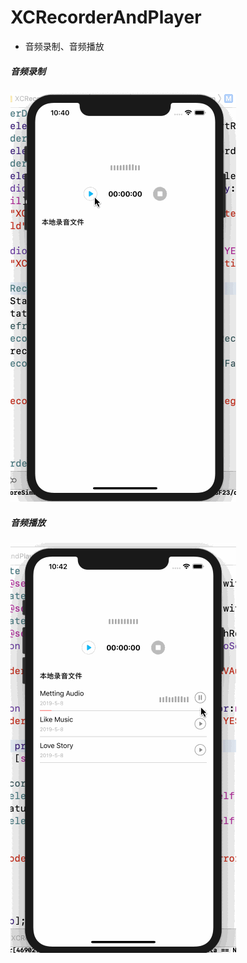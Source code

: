 # XCRecorderAndPlayer
- 音频录制、音频播放


##### 音频录制
![record](https://github.com/wangxiaocan/XCRecorderAndPlayer/blob/master/XCRecorderAndPlayer/Resource/record.gif)


##### 音频播放
![play](https://github.com/wangxiaocan/XCRecorderAndPlayer/blob/master/XCRecorderAndPlayer/Resource/play.gif)
